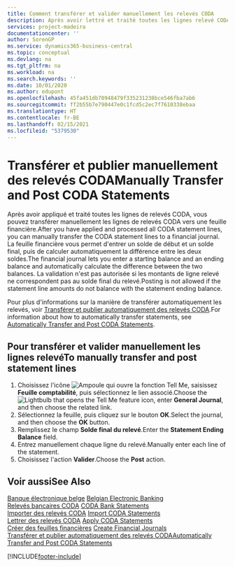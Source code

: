 ```yaml
---
title: Comment transférer et valider manuellement les relevés CODA
description: Après avoir lettré et traité toutes les lignes relevé CODA, vous pouvez transférer manuellement les lignes relevé CODA vers une feuille financière.
services: project-madeira
documentationcenter: ''
author: SorenGP
ms.service: dynamics365-business-central
ms.topic: conceptual
ms.devlang: na
ms.tgt_pltfrm: na
ms.workload: na
ms.search.keywords: ''
ms.date: 10/01/2020
ms.author: edupont
ms.openlocfilehash: 45fa451db70948479f335231238bce546fba7ab6
ms.sourcegitcommit: ff2b55b7e790447e0c1fcd5c2ec7f7610338ebaa
ms.translationtype: HT
ms.contentlocale: fr-BE
ms.lasthandoff: 02/15/2021
ms.locfileid: "5379530"
---
```

# <a name="manually-transfer-and-post-coda-statements"></a><span data-ttu-id="777e4-103">Transférer et publier manuellement des relevés CODA</span><span class="sxs-lookup"><span data-stu-id="777e4-103">Manually Transfer and Post CODA Statements</span></span>
<span data-ttu-id="777e4-104">Après avoir appliqué et traité toutes les lignes de relevés CODA, vous pouvez transférer manuellement les lignes de relevés CODA vers une feuille financière.</span><span class="sxs-lookup"><span data-stu-id="777e4-104">After you have applied and processed all CODA statement lines, you can manually transfer the CODA statement lines to a financial journal.</span></span> <span data-ttu-id="777e4-105">La feuille financière vous permet d'entrer un solde de début et un solde final, puis de calculer automatiquement la différence entre les deux soldes.</span><span class="sxs-lookup"><span data-stu-id="777e4-105">The financial journal lets you enter a starting balance and an ending balance and automatically calculate the difference between the two balances.</span></span> <span data-ttu-id="777e4-106">La validation n'est pas autorisée si les montants de ligne relevé ne correspondent pas au solde final du relevé.</span><span class="sxs-lookup"><span data-stu-id="777e4-106">Posting is not allowed if the statement line amounts do not balance with the statement ending balance.</span></span>  

<span data-ttu-id="777e4-107">Pour plus d'informations sur la manière de transférer automatiquement les relevés, voir [Transférer et publier automatiquement des relevés CODA](how-to-automatically-transfer-and-post-coda-statements.md).</span><span class="sxs-lookup"><span data-stu-id="777e4-107">For information about how to automatically transfer statements, see [Automatically Transfer and Post CODA Statements](how-to-automatically-transfer-and-post-coda-statements.md).</span></span>  

## <a name="to-manually-transfer-and-post-statement-lines"></a><span data-ttu-id="777e4-108">Pour transférer et valider manuellement les lignes relevé</span><span class="sxs-lookup"><span data-stu-id="777e4-108">To manually transfer and post statement lines</span></span>  

1.  <span data-ttu-id="777e4-109">Choisissez l'icône ![Ampoule qui ouvre la fonction Tell Me](../../media/ui-search/search_small.png "Dites-moi ce que vous voulez faire"), saisissez **Feuille comptabilité**, puis sélectionnez le lien associé.</span><span class="sxs-lookup"><span data-stu-id="777e4-109">Choose the ![Lightbulb that opens the Tell Me feature](../../media/ui-search/search_small.png "Tell me what you want to do") icon, enter **General Journal**, and then choose the related link.</span></span>  
2.  <span data-ttu-id="777e4-110">Sélectionnez la feuille, puis cliquez sur le bouton **OK**.</span><span class="sxs-lookup"><span data-stu-id="777e4-110">Select the journal, and then choose the **OK** button.</span></span>  
3.  <span data-ttu-id="777e4-111">Remplissez le champ **Solde final du relevé**.</span><span class="sxs-lookup"><span data-stu-id="777e4-111">Enter the **Statement Ending Balance** field.</span></span>  
4.  <span data-ttu-id="777e4-112">Entrez manuellement chaque ligne du relevé.</span><span class="sxs-lookup"><span data-stu-id="777e4-112">Manually enter each line of the statement.</span></span>  
5.  <span data-ttu-id="777e4-113">Choisissez l'action **Valider**.</span><span class="sxs-lookup"><span data-stu-id="777e4-113">Choose the **Post** action.</span></span>  

## <a name="see-also"></a><span data-ttu-id="777e4-114">Voir aussi</span><span class="sxs-lookup"><span data-stu-id="777e4-114">See Also</span></span>  
 <span data-ttu-id="777e4-115">[Banque électronique belge](belgian-electronic-banking.md) </span><span class="sxs-lookup"><span data-stu-id="777e4-115">[Belgian Electronic Banking](belgian-electronic-banking.md) </span></span>  
 <span data-ttu-id="777e4-116">[Relevés bancaires CODA](coda-bank-statements.md) </span><span class="sxs-lookup"><span data-stu-id="777e4-116">[CODA Bank Statements](coda-bank-statements.md) </span></span>  
 <span data-ttu-id="777e4-117">[Importer des relevés CODA](how-to-import-coda-statements.md) </span><span class="sxs-lookup"><span data-stu-id="777e4-117">[Import CODA Statements](how-to-import-coda-statements.md) </span></span>  
 <span data-ttu-id="777e4-118">[Lettrer des relevés CODA](how-to-apply-coda-statements.md) </span><span class="sxs-lookup"><span data-stu-id="777e4-118">[Apply CODA Statements](how-to-apply-coda-statements.md) </span></span>  
 <span data-ttu-id="777e4-119">[Créer des feuilles financières](how-to-create-financial-journals.md) </span><span class="sxs-lookup"><span data-stu-id="777e4-119">[Create Financial Journals](how-to-create-financial-journals.md) </span></span>  
 [<span data-ttu-id="777e4-120">Transférer et publier automatiquement des relevés CODA</span><span class="sxs-lookup"><span data-stu-id="777e4-120">Automatically Transfer and Post CODA Statements</span></span>](how-to-automatically-transfer-and-post-coda-statements.md)


[!INCLUDE[footer-include](../../includes/footer-banner.md)]
